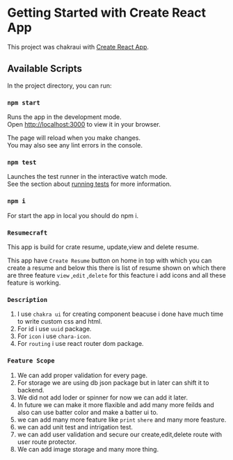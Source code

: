 # Getting Started with Create React App

This project was chakraui with [Create React App](https://github.com/facebook/create-react-app).

## Available Scripts

In the project directory, you can run:

### `npm start`

Runs the app in the development mode.\
Open [http://localhost:3000](http://localhost:3000) to view it in your browser.

The page will reload when you make changes.\
You may also see any lint errors in the console.

### `npm test`

Launches the test runner in the interactive watch mode.\
See the section about [running tests](https://facebook.github.io/create-react-app/docs/running-tests) for more information.

### `npm i`
 
 For start the app in local you should do npm i.

 ### `Resumecraft`

 This app is build for crate resume, update,view and delete resume.

 This app have `Create Resume` button on home in top with which you can create a resume and below this there is list of resume shown on which there are three feature `view` ,`edit` ,`delete` for this feacture i add icons and all these feature is working.

 ### `Description`

 1. I use `chakra ui` for creating component beacuse i done have much time to write custom css and html.
 2. For id i use `uuid` package.
 3. For `icon` i use `chara-icon`.
 4. For `routing` i use react router dom package.

### `Feature Scope`

1. We can add proper validation for every page.
2. For storage we are using db json package but in later can shift it to backend.
3. We did not add loder or spinner for now we can add it later.
4. In future we can make it more flaxible and add many more feilds and also can use batter color and make a batter ui to.
5. we can add many more feature like `print` `shere` and many more feasture.
6. we can add unit test and intrigation test.
7. we can add user validation and secure our create,edit,delete route with user route protector.
8. We can add image storage and many more thing.
